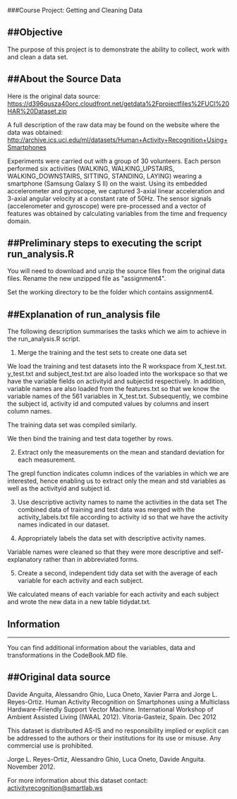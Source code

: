 ###Course Project: Getting and Cleaning Data

##Objective
---------------------------------------------------------------
The purpose of this project is to demonstrate the ability to collect, work with and clean a data set. 


##About the Source Data
--------------------------------------------------------------
Here is the original data source: 
https://d396qusza40orc.cloudfront.net/getdata%2Fprojectfiles%2FUCI%20HAR%20Dataset.zip


A full description of the raw data may be found on the website where the data was obtained: 
http://archive.ics.uci.edu/ml/datasets/Human+Activity+Recognition+Using+Smartphones


Experiments were carried out with a group of 30 volunteers. Each person performed six activities (WALKING, WALKING_UPSTAIRS, WALKING_DOWNSTAIRS, SITTING, STANDING, LAYING) wearing a smartphone (Samsung Galaxy S II) on the waist. Using its embedded accelerometer and gyroscope, we captured 3-axial linear acceleration and 3-axial angular velocity at a constant rate of 50Hz. The sensor signals (accelerometer and gyroscope) were pre-processed and a vector of features was obtained by calculating variables from the time and frequency domain.

##Preliminary steps to executing the script run_analysis.R 
--------------------------------------------------------------

You will need to download and unzip the source files from the original data files. 
Rename the new unzipped file as "assignment4". 

Set the working directory to be the folder which contains assignment4. 


##Explanation of run_analysis file 
---------------------------------------------------------------
The following description summarises the tasks which we aim to achieve in the run_analysis.R script. 

1. Merge the training and the test sets to create one data set

We load the training and test datasets into the R workspace from X_test.txt. y_test.txt and subject_test.txt are also loaded into the workspace so that we have the variable fields on activityid and subjectid respectively. 
In addition, variable names are also loaded from the features.txt so that we know the variable names of the 561 variables in X_test.txt. Subsequently, we combine the subject id, activity id and computed values by columns and insert column names. 

The training data set was compiled similarly. 

We then bind the training and test data together by rows. 

2. Extract only the measurements on the mean and standard deviation for each measurement.

The grepl function indicates column indices of the variables in which we are interested, hence enabling us to extract only the mean and std variables as well as the activityid and subject id. 

3. Use descriptive activity names to name the activities in the data set
The combined data of training and test data was merged with the activity_labels.txt file according to activity id so that we have the activity names indicated in our dataset. 

4. Appropriately labels the data set with descriptive activity names.

Variable names were cleaned so that they were more descriptive and self-explanatory rather than in abbreviated forms. 

5. Create a second, independent tidy data set with the average of each variable for each activity and each subject.

We calculated means of each variable for each activity and each subject and wrote the new data in a new table tidydat.txt. 

## Information
-----------------------------------------------------------------

You can find additional information about the variables, data and transformations in the CodeBook.MD file.


##Original data source
-----------------------------------------------------------------

Davide Anguita, Alessandro Ghio, Luca Oneto, Xavier Parra and Jorge L. Reyes-Ortiz. Human Activity Recognition on Smartphones using a Multiclass Hardware-Friendly Support Vector Machine. International Workshop of Ambient Assisted Living (IWAAL 2012). Vitoria-Gasteiz, Spain. Dec 2012

This dataset is distributed AS-IS and no responsibility implied or explicit can be addressed to the authors or their institutions for its use or misuse. Any commercial use is prohibited.

Jorge L. Reyes-Ortiz, Alessandro Ghio, Luca Oneto, Davide Anguita. November 2012.

For more information about this dataset contact: activityrecognition@smartlab.ws


